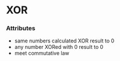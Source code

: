 # XOR

### Attributes

- same numbers calculated XOR result to 0
- any number XORed with 0 result to 0
- meet commutative law 